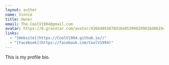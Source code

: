 ```yaml
---
layout: author
name: Vinnie
title: Owner
email: The.CoolV1994@gmail.com
avatar: https://0.gravatar.com/avatar/436b4893870d10a053990299616d8619c04448e5f3d800ca47e0d23419edf13b?size=256
links:
  - "[Website](https://CoolV1994.github.io/)"
  - "[Facebook](https://facebook.com/CoolV1994)"
---
```


This is my profile bio.
